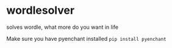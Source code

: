 # wordlesolver
solves wordle, what more do you want in life

Make sure you have pyenchant installed
`pip install pyenchant`
